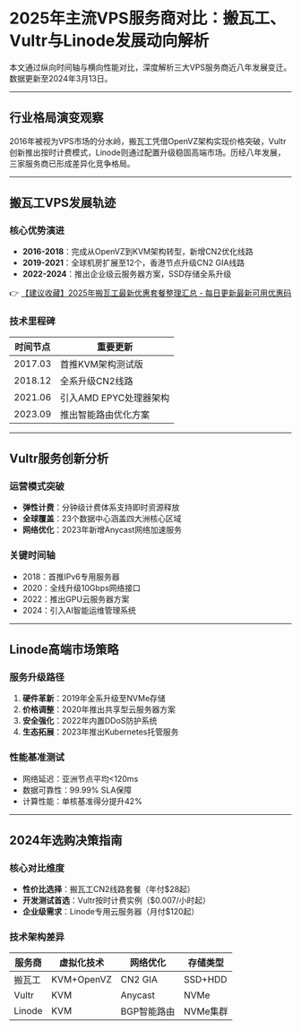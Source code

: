 # 2025年主流VPS服务商对比：搬瓦工、Vultr与Linode发展动向解析

本文通过纵向时间轴与横向性能对比，深度解析三大VPS服务商近八年发展变迁。数据更新至2024年3月13日。

---

## 行业格局演变观察
2016年被视为VPS市场的分水岭，搬瓦工凭借OpenVZ架构实现价格突破，Vultr创新推出按时计费模式，Linode则通过配置升级稳固高端市场。历经八年发展，三家服务商已形成差异化竞争格局。

---

## 搬瓦工VPS发展轨迹
### 核心优势演进
- **2016-2018**：完成从OpenVZ到KVM架构转型，新增CN2优化线路
- **2019-2021**：全球机房扩展至12个，香港节点升级CN2 GIA线路
- **2022-2024**：推出企业级云服务器方案，SSD存储全系升级

👉 [【建议收藏】2025年搬瓦工最新优惠套餐整理汇总 - 每日更新最新可用优惠码](https://bit.ly/banwagon)

### 技术里程碑
| 时间节点       | 重要更新                      |
|----------------|-----------------------------|
| 2017.03       | 首推KVM架构测试版             |
| 2018.12       | 全系升级CN2线路               |
| 2021.06       | 引入AMD EPYC处理器架构        |
| 2023.09       | 推出智能路由优化方案          |

---

## Vultr服务创新分析
### 运营模式突破
- **弹性计费**：分钟级计费体系支持即时资源释放
- **全球覆盖**：23个数据中心涵盖四大洲核心区域
- **网络优化**：2023年新增Anycast网络加速服务

### 关键时间轴
- 2018：首推IPv6专用服务器
- 2020：全线升级10Gbps网络接口
- 2022：推出GPU云服务器方案
- 2024：引入AI智能运维管理系统

---

## Linode高端市场策略
### 服务升级路径
1. **硬件革新**：2019年全系升级至NVMe存储
2. **价格调整**：2020年推出共享型云服务器方案
3. **安全强化**：2022年内置DDoS防护系统
4. **生态拓展**：2023年推出Kubernetes托管服务

### 性能基准测试
- 网络延迟：亚洲节点平均<120ms
- 数据可靠性：99.99% SLA保障
- 计算性能：单核基准得分提升42%

---

## 2024年选购决策指南
### 核心对比维度
- **性价比选择**：搬瓦工CN2线路套餐（年付$28起）
- **开发测试首选**：Vultr按时计费实例（$0.007/小时起）
- **企业级需求**：Linode专用云服务器（月付$120起）

### 技术架构差异
| 服务商  | 虚拟化技术 | 网络优化   | 存储类型   |
|---------|------------|------------|------------|
| 搬瓦工  | KVM+OpenVZ | CN2 GIA    | SSD+HDD    |
| Vultr   | KVM        | Anycast    | NVMe       |
| Linode  | KVM        | BGP智能路由| NVMe集群   |